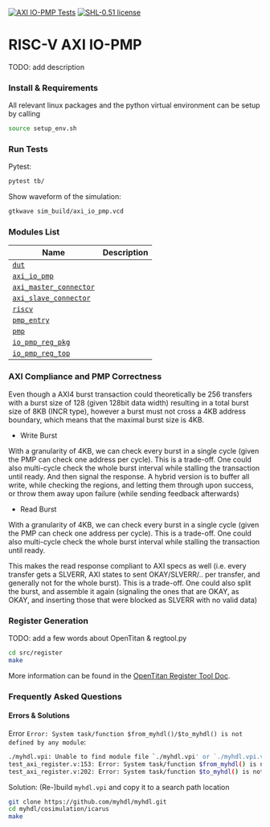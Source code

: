 [![AXI IO-PMP Tests](https://github.com/andreaskuster/axi-io-pmp/actions/workflows/main.yml/badge.svg)](https://github.com/andreaskuster/axi-io-pmp/actions/workflows/main.yml)
[![SHL-0.51 license](https://img.shields.io/badge/license-SHL--0.51-green)](LICENSE) 

# RISC-V AXI IO-PMP 
TODO: add description


### Install & Requirements
All relevant linux packages and the python virtual environment can be setup by calling
```bash
source setup_env.sh
```

### Run Tests
Pytest:
```bash
pytest tb/
```

Show waveform of the simulation:
```bash
gtkwave sim_build/axi_io_pmp.vcd
```


### Modules List

| Name                                                            | Description |
|-----------------------------------------------------------------|-------------|
| [`dut`](src/dut.sv)                                             |             |
| [`axi_io_pmp`](src/axi_io_pmp.sv)                               |             |
| [`axi_master_connector`](src/connector/axi_master_connector.sv) |             |
| [`axi_slave_connector`](src/connector/axi_slave_connector.sv)   |             |
| [`riscv`](src/pmp/include/riscv.sv)                             |             |
| [`pmp_entry`](src/pmp/pmp_entry.sv)                             |             |
| [`pmp`](src/pmp/pmp.sv)                                         |             |
| [`io_pmp_reg_pkg`](src/register/io_pmp_reg_pkg.sv)              |             |
| [`io_pmp_reg_top`](src/register/io_pmp_reg_top.sv)              |             |


### AXI Compliance and PMP Correctness

Even though a AXI4 burst transaction could theoretically be 256 transfers with a burst size of 128 (given 128bit data width) resulting in a total burst size of 8KB (INCR type), however a burst must not cross a 4KB address boundary, which means that the maximal burst size is 4KB. 

- Write Burst

With a granularity of 4KB, we can check every burst in a single cycle (given the PMP can check one address per cycle). This is a trade-off. One could also multi-cycle check the whole burst interval while stalling the transaction until ready. And then signal the response. A hybrid version is to buffer all write, while checking the regions, and letting them through upon success, or throw them away upon failure (while sending feedback afterwards)

- Read Burst

With a granularity of 4KB, we can check every burst in a single cycle (given the PMP can check one address per cycle). This is a trade-off. One could also multi-cycle check the whole burst interval while stalling the transaction until ready.

This makes the read response compliant to AXI specs as well (i.e. every transfer gets a SLVERR, AXI states to sent OKAY/SLVERR/.. per transfer, and generally not for the whole burst). This is a trade-off. One could also split the burst, and assemble it again (signaling the ones that are OKAY, as OKAY, and inserting those that were blocked as SLVERR with no valid data)



### Register Generation
TODO: add a few words about OpenTitan & regtool.py

```bash
cd src/register
make
```

More information can be found in the [OpenTitan Register Tool Doc](https://docs.opentitan.org/doc/rm/register_tool/).


### Frequently Asked Questions

#### Errors & Solutions

Error `Error: System task/function $from_myhdl()/$to_myhdl() is not defined by any module`: 
```bash
./myhdl.vpi: Unable to find module file `./myhdl.vpi' or `./myhdl.vpi.vpl.vpi'.
test_axi_register.v:153: Error: System task/function $from_myhdl() is not defined by any module.
test_axi_register.v:202: Error: System task/function $to_myhdl() is not defined by any module.
```

Solution: (Re-)build `myhdl.vpi` and copy it to a search path location
```bash
git clone https://github.com/myhdl/myhdl.git
cd myhdl/cosimulation/icarus
make
```
